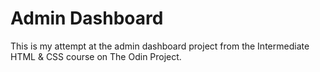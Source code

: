 # Admin Dashboard

This is my attempt at the admin dashboard project from the Intermediate HTML & CSS course on The Odin Project.
